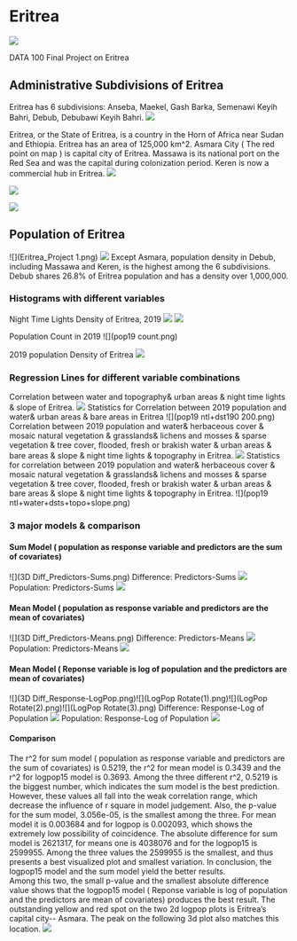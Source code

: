 # Eritrea
![](flag.png)

 DATA 100 Final Project on Eritrea
 
## Administrative Subdivisions of Eritrea
Eritrea has 6 subdivisions: Anseba, Maekel, Gash Barka, Semenawi Keyih Bahri, Debub, Debubawi Keyih Bahri.
![](Eritrea_regions_numbered.png)

Eritrea, or the State of Eritrea, is a country in the Horn of Africa near Sudan and Ethiopia. Eritrea has an area of 125,000 km^2.
Asmara City ( The red point on map ) is capital city of Eritrea.
Massawa is its national port on the Red Sea and was the capital during colonization period. Keren is now a commercial hub in Eritrea.
![](map.png)

![](Eritrea222.png)

![](Eritrea111.png)

## Population of Eritrea
![](Eritrea_Project 1.png)
![](Eritrea000.png)
Except Asmara, population density in Debub, including Massawa and Keren, is the highest among the 6 subdivisions. Debub shares 26.8% of Eritrea population and has a density over 1,000,000.

### Histograms with different variables
Night Time Lights Density of Eritrea, 2019
![](NTLdensity.png) ![](NTL.png)

Population Count in 2019
![](pop19 count.png)

2019 population Density of Eritrea
![](Pop19density.png)

### Regression Lines for different variable combinations
Correlation between water and topography& urban areas & night time lights & slope of Eritrea.
![](Linear2.png)
Statistics for Correlation between 2019 population and water& urban areas & bare areas in Eritrea
![](pop19 ntl+dst190 200.png)
Correlation between 2019 population and water& herbaceous cover & mosaic natural vegetation & grasslands& lichens and mosses & sparse vegetation & tree cover, flooded, fresh or brakish water & urban areas & bare areas & slope & night time lights & topography in Eritrea.
![](Linear1.png)
Statistics for correlation between 2019 population and water& herbaceous cover & mosaic natural vegetation & grasslands& lichens and mosses & sparse vegetation & tree cover, flooded, fresh or brakish water & urban areas & bare areas & slope & night time lights & topography in Eritrea.
![](pop19 ntl+water+dsts+topo+slope.png)


### 3 major models & comparison
#### Sum Model ( population as response variable and predictors are the sum of covariates)
![](3D Diff_Predictors-Sums.png)
Difference: Predictors-Sums
![](Diff_Predictors-Sums.png)
Population: Predictors-Sums
![](PPL_Predictors-Sums.png)

#### Mean Model ( population as response variable and predictors are the mean of covariates)
![](3D Diff_Predictors-Means.png)
Difference: Predictors-Means
![](Diff_Predictors-Means.png)
Population: Predictors-Means
![](PPL_Predictos-Means.png)

#### Mean Model ( Reponse variable is log of population and the predictors are mean of covariates)
![](3D Diff_Response-LogPop.png)![](LogPop Rotate(1).png)![](LogPop Rotate(2).png)![](LogPop Rotate(3).png)
Difference: Response-Log of Population
![](Diff_Response-LogPop.png)
Population: Response-Log of Population
![](PPL_Response-LogPop.png)

#### Comparison
The r^2 for sum model ( population as response variable and predictors are the sum of covariates) is 0.5219, the r^2 for mean model is 0.3439 and the r^2 for logpop15 model is 0.3693. Among the three different r^2, 0.5219 is the biggest number, which indicates the sum model is the best prediction. However, these values all fall into the weak correlation range, which decrease the influence of r square in model judgement. Also, the p-value for the sum model, 3.056e-05, is the smallest among the three. For mean model it is 0.003684 and for logpop is 0.002093, which shows the extremely low possibility of coincidence.
The absolute difference for sum model is 2621317, for means one is 4038076 and for the logpop15 is 2599955. Among the three values the 2599955 is the smallest, and thus presents a best visualized plot and smallest variation. In conclusion, the logpop15 model and the sum model yield the better results.  
Among this two, the small p-value and the smallest absolute difference value shows that the logpop15 model ( Reponse variable is log of population and the predictors are mean of covariates) produces the best result. The outstanding yellow and red spot on the two 2d logpop plots is Eritrea’s capital city-- Asmara. The peak on the following 3d plot also matches this location.
![](Eritrea000.png)
